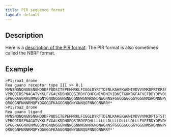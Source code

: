 ```yaml
---
title: PIR sequence format
layout: default
---
```


Description
-----------

Here is a [description of the PIR format](http://www.cmbi.kun.nl/bioinf/tools/crab_pir.html). The PIR format is also sometimes called the NBRF format.

Example
-------

```
>P1;roa1_drome
Rea guano receptor type III >> 0.1
MVNSNQNQNGNSNGHDDDFPQDSITEPEHMRKLFIGGLDYRTTDENLKAHEKWGNIVDVVVMKDPRTKRSRGFGFITYSHSSMIDEAQKSRPHKIDGRVEPKRA
VPRQDIDSPNAGATVKKLFVGALKDDHDEQSIRDYFQHFGNIVDNIVIDKETGKKRGFAFVEFDDYDPVDKVVLQKQHQLNGKMVDVKKALPKNDQQGGGGGRG
GPGGRAGGNRGNMGGGNYGNQNGGGNWNNGGNNWGNNRGNDNWGNNSFGGGGGGGGGYGGGNNSWGNNNPWDNGNGGGNFGGGGNNWNGGNDFGGYQQNYGGGP
QRGGGNFNNNRMQPYQGGGGFKAGGGNQGNYGNNQGFNNGGNNRRY*
>P1;roa2_drome
Rea guano ligand
MVNSNQNQNGNSNGHDDDFPQDSITEPEHMRKLFIGGLDYRTTDENLKAHEKWGNIVDVVVMKDPTSTSTSTSTSTSTSTSTMIDEAQKSRPHKIDGRVEPKRA
VPRQDIDSPNAGATVKKLFVGALKDDHDEQSIRDYFQHLLLLLLLDLLLLDLLLLDLLLFVEFDDYDPVDKVVLQKQHQLNGKMVDVKKALPKNDQQGGGGGRG
GPGGRAGGNRGNMGGGNYGNQNGGGNWNNGGNNWGNNRGNDNWGNNSFGGGGGGGGGYGGGNNSWGNNNPWDNGNGGGNFGGGGNNWNGGNDFGGYQQNYGGGP
QRGGGNFNNNRMQPYQGGGGFKAGGGNQGNYGNNQGFNNGGNNRRY*'

```

